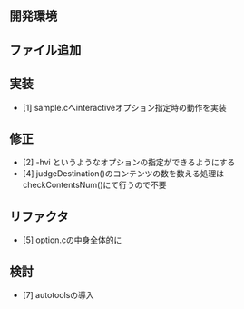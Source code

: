 ## 開発環境

## ファイル追加

## 実装
- [1] sample.cへinteractiveオプション指定時の動作を実装

## 修正
- [2] -hvi というようなオプションの指定ができるようにする
- [4] judgeDestination()のコンテンツの数を数える処理はcheckContentsNum()にて行うので不要

## リファクタ
- [5] option.cの中身全体的に

## 検討
- [7] autotoolsの導入

